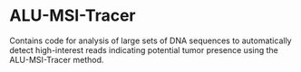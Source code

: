# ALU-MSI-Tracer
 Contains code for analysis of large sets of DNA sequences to automatically detect high-interest reads indicating potential tumor presence using the ALU-MSI-Tracer method.
